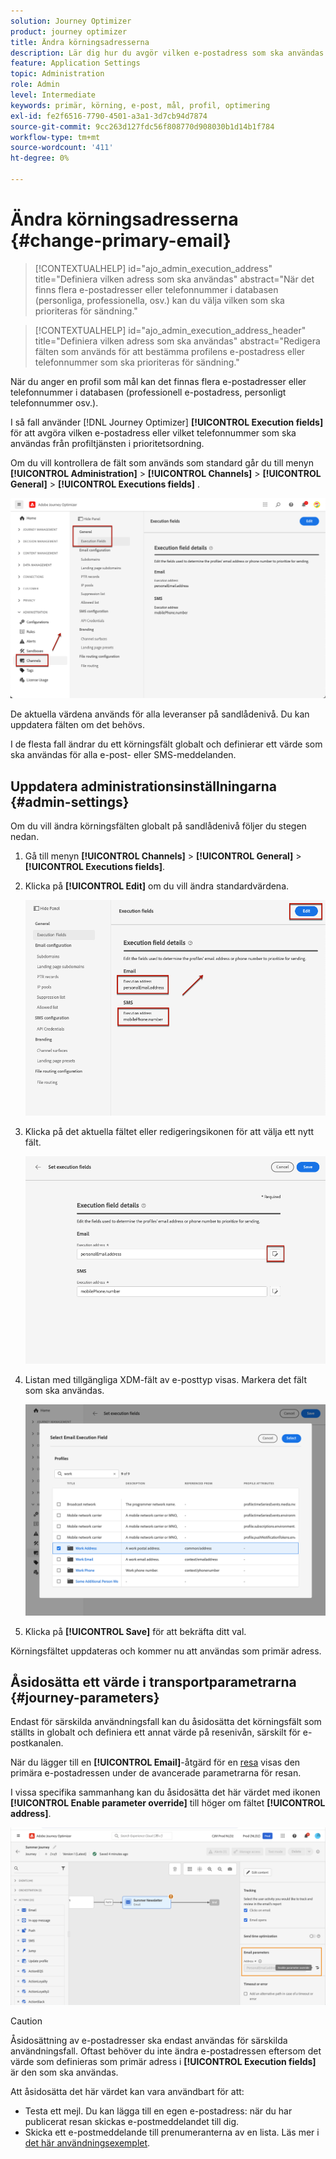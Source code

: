 ```yaml
---
solution: Journey Optimizer
product: journey optimizer
title: Ändra körningsadresserna
description: Lär dig hur du avgör vilken e-postadress som ska användas från profiltjänsten.
feature: Application Settings
topic: Administration
role: Admin
level: Intermediate
keywords: primär, körning, e-post, mål, profil, optimering
exl-id: fe2f6516-7790-4501-a3a1-3d7cb94d7874
source-git-commit: 9cc263d127fdc56f808770d908030b1d14b1f784
workflow-type: tm+mt
source-wordcount: '411'
ht-degree: 0%

---
```


# Ändra körningsadresserna {#change-primary-email}

>[!CONTEXTUALHELP]
>id="ajo_admin_execution_address"
>title="Definiera vilken adress som ska användas"
>abstract="När det finns flera e-postadresser eller telefonnummer i databasen (personliga, professionella, osv.) kan du välja vilken som ska prioriteras för sändning."

>[!CONTEXTUALHELP]
>id="ajo_admin_execution_address_header"
>title="Definiera vilken adress som ska användas"
>abstract="Redigera fälten som används för att bestämma profilens e-postadress eller telefonnummer som ska prioriteras för sändning."

När du anger en profil som mål kan det finnas flera e-postadresser eller telefonnummer i databasen (professionell e-postadress, personligt telefonnummer osv.).

I så fall använder [!DNL Journey Optimizer] **[!UICONTROL Execution fields]** för att avgöra vilken e-postadress eller vilket telefonnummer som ska användas från profiltjänsten i prioritetsordning.

Om du vill kontrollera de fält som används som standard går du till menyn **[!UICONTROL Administration]** > **[!UICONTROL Channels]** > **[!UICONTROL General]** > **[!UICONTROL Executions fields]** .

![](assets/primary-address-execution-fields.png)

De aktuella värdena används för alla leveranser på sandlådenivå. Du kan uppdatera fälten om det behövs.

I de flesta fall ändrar du ett körningsfält globalt och definierar ett värde som ska användas för alla e-post- eller SMS-meddelanden. <!--[Learn how](#admin-settings)-->

<!--In some specific use cases only, you can override the value set globally and define a different value at the journey level. [Learn more](#journey-parameters)-->

## Uppdatera administrationsinställningarna {#admin-settings}

Om du vill ändra körningsfälten globalt på sandlådenivå följer du stegen nedan.

1. Gå till menyn **[!UICONTROL Channels]** > **[!UICONTROL General]** > **[!UICONTROL Executions fields]**.

1. Klicka på **[!UICONTROL Edit]** om du vill ändra standardvärdena.

   ![](assets/primary-address.png)

1. Klicka på det aktuella fältet eller redigeringsikonen för att välja ett nytt fält.

   ![](assets/primary-address-edit.png)

1. Listan med tillgängliga XDM-fält av e-posttyp visas. Markera det fält som ska användas.

   ![](assets/primary-address-select-field.png)

1. Klicka på **[!UICONTROL Save]** för att bekräfta ditt val.

Körningsfältet uppdateras och kommer nu att användas som primär adress.

<!--1. You can also select an additional field to use as secondary email address. This allows you to determine which field to use if the primary field is empty for a profile. -->

## Åsidosätta ett värde i transportparametrarna {#journey-parameters}

Endast för särskilda användningsfall kan du åsidosätta det körningsfält som ställts in globalt och definiera ett annat värde på resenivån, särskilt för e-postkanalen.

När du lägger till en **[!UICONTROL Email]**-åtgärd för en [resa](../email/create-email.md#create-email-journey-campaign) visas den primära e-postadressen under de avancerade parametrarna för resan.

I vissa specifika sammanhang kan du åsidosätta det här värdet med ikonen **[!UICONTROL Enable parameter override]** till höger om fältet **[!UICONTROL address]**.

![](assets/journey-enable-parameter-override.png)

>[!CAUTION]
>
>Åsidosättning av e-postadresser ska endast användas för särskilda användningsfall. Oftast behöver du inte ändra e-postadressen eftersom det värde som definieras som primär adress i **[!UICONTROL Execution fields]** är den som ska användas.

Att åsidosätta det här värdet kan vara användbart för att:

* Testa ett mejl. Du kan lägga till en egen e-postadress: när du har publicerat resan skickas e-postmeddelandet till dig.
* Skicka ett e-postmeddelande till prenumeranterna av en lista. Läs mer i [det här användningsexemplet](../building-journeys/message-to-subscribers-uc.md).
